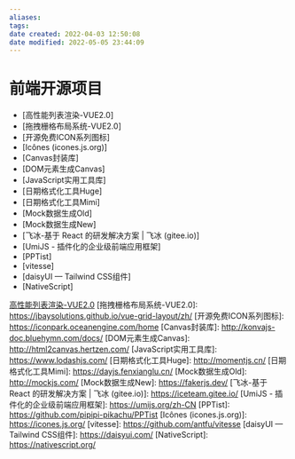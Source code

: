 ```yaml
---
aliases: 
tags: 
date created: 2022-04-03 12:50:08
date modified: 2022-05-05 23:44:09
---
```


# 前端开源项目

- [高性能列表渲染-VUE2.0]
- [拖拽栅格布局系统-VUE2.0]
- [开源免费ICON系列图标]
- [Icônes (icones.js.org)]
- [Canvas封装库]
- [DOM元素生成Canvas]
- [JavaScript实用工具库]
- [日期格式化工具Huge]
- [日期格式化工具Mimi]
- [Mock数据生成Old]
- [Mock数据生成New]
- [飞冰-基于 React 的研发解决方案 | 飞冰 (gitee.io)]
- [UmiJS - 插件化的企业级前端应用框架]
- [PPTist]
- [vitesse]
- [daisyUI — Tailwind CSS组件]
- [NativeScript]

[高性能列表渲染-VUE2.0](http://www.umyui.com/)
[拖拽栅格布局系统-VUE2.0]: https://jbaysolutions.github.io/vue-grid-layout/zh/
[开源免费ICON系列图标]: https://iconpark.oceanengine.com/home
[Canvas封装库]: http://konvajs-doc.bluehymn.com/docs/
[DOM元素生成Canvas]: http://html2canvas.hertzen.com/
[JavaScript实用工具库]: https://www.lodashjs.com/
[日期格式化工具Huge]: http://momentjs.cn/
[日期格式化工具Mimi]: https://dayjs.fenxianglu.cn/
[Mock数据生成Old]: http://mockjs.com/
[Mock数据生成New]: https://fakerjs.dev/
[飞冰-基于 React 的研发解决方案 | 飞冰 (gitee.io)]: https://iceteam.gitee.io/
[UmiJS - 插件化的企业级前端应用框架]: https://umijs.org/zh-CN
[PPTist]: https://github.com/pipipi-pikachu/PPTist
[Icônes (icones.js.org)]: https://icones.js.org/
[vitesse]: https://github.com/antfu/vitesse
[daisyUI — Tailwind CSS组件]: https://daisyui.com/
[NativeScript]: https://nativescript.org/
